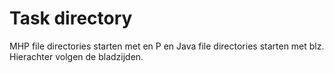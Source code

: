 # Task directory
MHP file directories starten met en P en Java file directories starten met blz. Hierachter volgen de bladzijden.